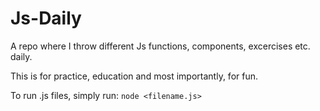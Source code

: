 # Js-Daily
A repo where I throw different Js functions, components, excercises etc. daily.

This is for practice, education and most importantly, for fun.

To run .js files, simply run: `node <filename.js>`
